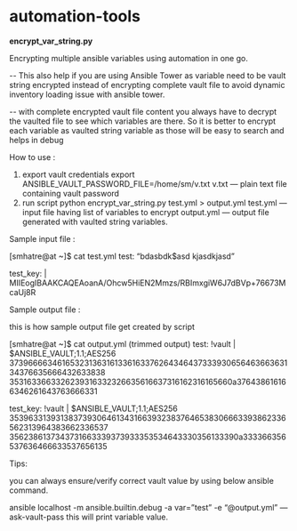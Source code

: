 # automation-tools

**encrypt_var_string.py**

Encrypting multiple ansible variables using automation in one go. 

-- This also help if you are using Ansible Tower as variable need to be vault string encrypted instead of encrypting complete vault file to avoid dynamic inventory loading issue with ansible tower. 

-- with complete encrypted vault file content you always have to decrypt the vaulted file to see which variables are there. So it is better to encrypt each variable as vaulted string variable as those will be easy to search and helps in debug

How to use :
1) export vault credentials
export ANSIBLE_VAULT_PASSWORD_FILE=/home/sm/v.txt
v.txt — plain text file containing vault password
2) run script
python encrypt_var_string.py test.yml > output.yml
test.yml — input file having list of variables to encrypt
output.yml — output file generated with vaulted string variables.

Sample input file :

[smhatre@at ~]$ cat test.yml
test: “bdasbdk$asd kjasdkjasd”

test_key: |
MIIEogIBAAKCAQEAoanA/Ohcw5HiEN2Mmzs/RBImxgiW6J7dBVp+76673McaUj8R

Sample output file :

this is how sample output file get created by script

[smhatre@at ~]$ cat output.yml (trimmed output)
test: !vault |
$ANSIBLE_VAULT;1.1;AES256
37396666346165323136316133616337626434643733393065646366363134376635666432633838
3531633663326239316332326635616637316162316165660a376438616166346261643763666331

test_key: !vault |
$ANSIBLE_VAULT;1.1;AES256
35396331393138373930646134316639323837646538306663393862336562313964383662336537
3562386137343731663339373933353534643330356133390a333366356537636466633537656135

Tips:

you can always ensure/verify correct vault value by using below ansible command.

ansible localhost -m ansible.builtin.debug -a var=”test” -e “@output.yml” — ask-vault-pass
this will print variable value.

